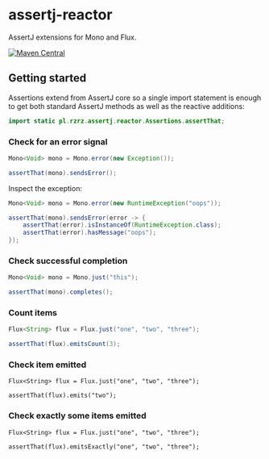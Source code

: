 # assertj-reactor
AssertJ extensions for Mono and Flux.

[![Maven Central](https://maven-badges.herokuapp.com/maven-central/pl.rzrz/assertj-reactor/badge.svg)](https://maven-badges.herokuapp.com/maven-central/pl.rzrz/assertj-reactor)

## Getting started
Assertions extend from AssertJ core 
so a single import statement is enough
to get both standard AssertJ methods as well
as the reactive additions:

``` java
import static pl.rzrz.assertj.reactor.Assertions.assertThat;
```

### Check for an error signal
``` java
Mono<Void> mono = Mono.error(new Exception());

assertThat(mono).sendsError();
```

Inspect the exception:
``` java
Mono<Void> mono = Mono.error(new RuntimeException("oops"));

assertThat(mono).sendsError(error -> {
    assertThat(error).isInstanceOf(RuntimeException.class);
    assertThat(error).hasMessage("oops");
});
```

### Check successful completion
``` java
Mono<Void> mono = Mono.just("this");

assertThat(mono).completes();
```

### Count items
``` java
Flux<String> flux = Flux.just("one", "two", "three");

assertThat(flux).emitsCount(3);
```

### Check item emitted
```
Flux<String> flux = Flux.just("one", "two", "three");

assertThat(flux).emits("two");
```

### Check exactly some items emitted
```
Flux<String> flux = Flux.just("one", "two", "three");

assertThat(flux).emitsExactly("one", "two", "three");
```